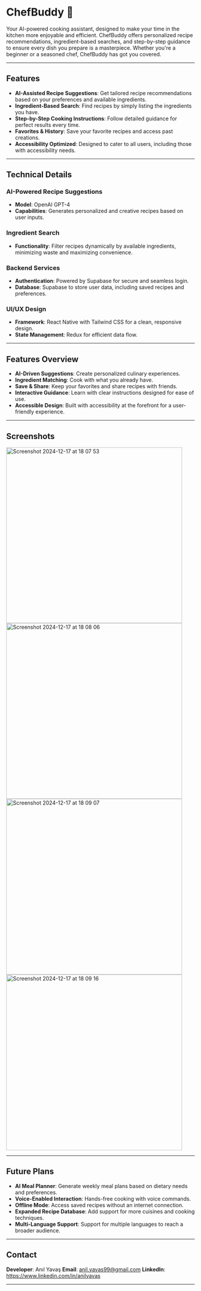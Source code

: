 # ChefBuddy 🍳

Your AI-powered cooking assistant, designed to make your time in the kitchen more enjoyable and efficient. ChefBuddy offers personalized recipe recommendations, ingredient-based searches, and step-by-step guidance to ensure every dish you prepare is a masterpiece. Whether you're a beginner or a seasoned chef, ChefBuddy has got you covered.

---

## Features

- **AI-Assisted Recipe Suggestions**: Get tailored recipe recommendations based on your preferences and available ingredients.  
- **Ingredient-Based Search**: Find recipes by simply listing the ingredients you have.  
- **Step-by-Step Cooking Instructions**: Follow detailed guidance for perfect results every time.  
- **Favorites & History**: Save your favorite recipes and access past creations.  
- **Accessibility Optimized**: Designed to cater to all users, including those with accessibility needs.  

---

## Technical Details

### AI-Powered Recipe Suggestions
- **Model**: OpenAI GPT-4  
- **Capabilities**: Generates personalized and creative recipes based on user inputs.  

### Ingredient Search
- **Functionality**: Filter recipes dynamically by available ingredients, minimizing waste and maximizing convenience.

### Backend Services
- **Authentication**: Powered by Supabase for secure and seamless login.  
- **Database**: Supabase to store user data, including saved recipes and preferences.

### UI/UX Design
- **Framework**: React Native with Tailwind CSS for a clean, responsive design.  
- **State Management**: Redux for efficient data flow.  

---

## Features Overview

- **AI-Driven Suggestions**: Create personalized culinary experiences.  
- **Ingredient Matching**: Cook with what you already have.  
- **Save & Share**: Keep your favorites and share recipes with friends.  
- **Interactive Guidance**: Learn with clear instructions designed for ease of use.  
- **Accessible Design**: Built with accessibility at the forefront for a user-friendly experience.  

---

## Screenshots

<img width="470" alt="Screenshot 2024-12-17 at 18 07 53" src="https://github.com/user-attachments/assets/49a9f8bd-eaad-4720-ab81-c20c1a178bcb" />
<img width="470" alt="Screenshot 2024-12-17 at 18 08 06" src="https://github.com/user-attachments/assets/59cc44ac-8d13-49e3-90c3-1a2f2f4c17c0" />
<img width="470" alt="Screenshot 2024-12-17 at 18 09 07" src="https://github.com/user-attachments/assets/eeb745a8-ee48-4c12-9e5a-ad9391d6fe51" />
<img width="470" alt="Screenshot 2024-12-17 at 18 09 16" src="https://github.com/user-attachments/assets/0fce9564-0e15-480d-a193-28800e64a90f" />


---

## Future Plans

- **AI Meal Planner**: Generate weekly meal plans based on dietary needs and preferences.  
- **Voice-Enabled Interaction**: Hands-free cooking with voice commands.  
- **Offline Mode**: Access saved recipes without an internet connection.  
- **Expanded Recipe Database**: Add support for more cuisines and cooking techniques.  
- **Multi-Language Support**: Support for multiple languages to reach a broader audience.  

---

## Contact

**Developer**: Anıl Yavaş
**Email**: anil.yavas99@gmail.com 
**LinkedIn**: https://www.linkedin.com/in/anilyavas 

---